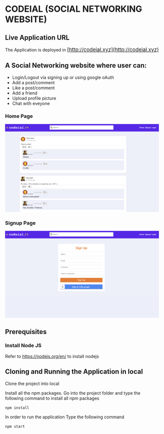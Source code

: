# CODEIAL (SOCIAL NETWORKING WEBSITE)

## Live Application URL

The Application is deployed in <big>[http://codeial.xyz](http://codeial.xyz)</big>

## A Social Networking website where user can:

- Login/Logout via signing up or using google oAuth
- Add a post/comment
- Like a post/comment
- Add a friend
- Upload profile picture
- Chat with eveyone

### Home Page

![Home Page](images/codeial-homepage.png)

### Signup Page

![Signup Page](images/codeial-signup.png)

## Prerequisites

### Install Node JS

Refer to https://nodejs.org/en/ to install nodejs

## Cloning and Running the Application in local

Clone the project into local

Install all the npm packages. Go into the project folder and type the following command to install all npm packages

```bash
npm install
```

In order to run the application Type the following command

```bash
npm start
```
